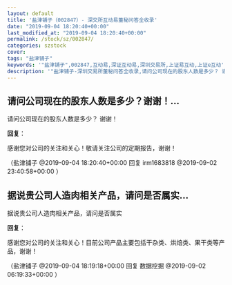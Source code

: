 ```yaml
---
layout: default
title: '盐津铺子（002847）- 深交所互动易董秘问答全收录'
date: "2019-09-04 18:20:40+00:00"
last_modified_at: "2019-09-04 18:20:40+00:00"
permalink: /stock/sz/002847/
categories: szstock
cover: 
tags: "盐津铺子"
keywords: '"盐津铺子",002847,互动易,深证互动易,深圳交易所,上证易互动,上证e互动'
description: '"盐津铺子-深圳交易所董秘问答全收录,请问公司现在的股东人数是多少？ 谢谢！"'
---
```


## 请问公司现在的股东人数是多少？谢谢！...

请问公司现在的股东人数是多少？ 谢谢！

**回复**：

感谢您对公司的关注和关心！敬请关注公司的定期报告，谢谢！ 

（盐津铺子  @2019-09-04 18:20:40+00:00 回复 irm1683818  @2019-09-02 23:40:58+00:00 ）

## 据说贵公司人造肉相关产品，请问是否属实...

据说贵公司人造肉相关产品，请问是否属实

**回复**：

感谢您对公司的关注和关心！目前公司产品主要包括干杂类、烘焙类、果干类等产品，谢谢！ 

（盐津铺子  @2019-09-04 18:19:18+00:00 回复 数据挖掘  @2019-09-02 06:19:33+00:00 ）

